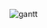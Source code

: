 ![gantt](https://user-images.githubusercontent.com/109010330/233752789-8fbfbcd5-1a56-4f2e-81e8-11b311abcc0f.png)
